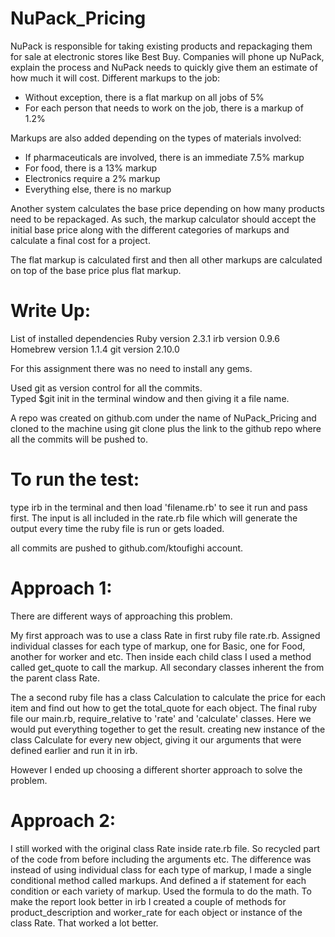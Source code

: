 # NuPack_Pricing
NuPack is responsible for taking existing products and repackaging them for sale at electronic stores like Best Buy. Companies will phone up NuPack, explain the process and NuPack needs to quickly give them an estimate of how much it will cost. Different markups to the job:

* Without exception, there is a flat markup on all jobs of 5%
* For each person that needs to work on the job, there is a markup of 1.2%

Markups are also added depending on the types of materials involved:

* If pharmaceuticals are involved, there is an immediate 7.5% markup
* For food, there is a 13% markup
* Electronics require a 2% markup
* Everything else, there is no markup

Another system calculates the base price depending on how many products need to be repackaged. As such, the markup calculator should accept the initial base price along with the different categories of markups and calculate a final cost for a project.

The flat markup is calculated first and then all other markups are calculated on top of the base price plus flat markup.


# Write Up:
List of installed dependencies
Ruby version 2.3.1
irb version 0.9.6
Homebrew version 1.1.4
git version 2.10.0

For this assignment there was no need to install any gems.

Used git as version control for all the commits.  
Typed $git init in the terminal window and then giving it a file name.

A repo was created on github.com under the name of NuPack_Pricing and cloned to the machine using git clone plus the link to the github repo where all the commits will be pushed to.

# To run the test:
type irb in the terminal and then load 'filename.rb' to see it run and pass first. The input is all included in the rate.rb file which will generate the output every time the ruby file is run or gets loaded.

all commits are pushed to github.com/ktoufighi account.


# Approach 1:
There are different ways of approaching this problem.

My first approach was to use a class Rate in first ruby file rate.rb. Assigned individual classes for each type of markup, one for Basic, one for Food, another for worker and etc. Then inside each child class I used a method called get_quote to call the markup. All secondary classes inherent the from the parent class Rate.

The a second ruby file has a class Calculation to calculate the price for each item and find out how to get the total_quote for each object. The final ruby file our main.rb, require_relative to 'rate' and 'calculate' classes. Here we would put everything together to get the result. creating new instance of the class Calculate for every new object, giving it our arguments that were defined earlier and run it in irb.

However I ended up choosing a different shorter approach to solve the problem.

# Approach 2:
I still worked with the original class Rate inside rate.rb file. So recycled part of the code from before including the arguments etc.
The difference was instead of using individual class for each type of markup, I made a single conditional method called markups. And defined a if statement for each condition or each variety of markup. Used the formula to do the math. To make the report look better in irb I created a couple of methods for product_description and worker_rate for each object or instance of the class Rate. That worked a lot better.
